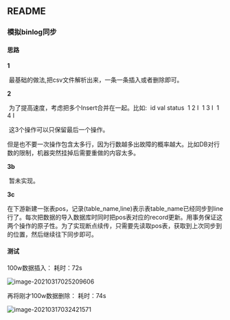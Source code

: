 ## README

### 模拟binlog同步

#### 思路

**1**

​	最基础的做法,把csv文件解析出来，一条一条插入或者删除即可。

**2**

​	为了提高速度，考虑把多个Insert合并在一起。比如:
​	  id  val status
​	  1   2    I
​	  1   3    I
​	  1   4    I

​	这3个操作可以只保留最后一个操作。

​	但是也不要一次操作包含太多行，因为行数越多出故障的概率越大。比如DB对行数的限制，机器突然挂掉后需要重做的内容太多。

**3b**

​	暂未实现。

**3c**

​	在下游新建一张表pos，记录(table_name,line)表示表table_name已经同步到line行了。每次把数据的导入数据库时同时把pos表对应的record更新。用事务保证这两个操作的原子性。
​	为了实现断点续传，只需要先读取pos表，获取到上次同步到的位置，然后继续往下同步即可。

#### 测试

100w数据插入：          耗时：72s

![image-20210317025209606](C:\Users\10914\AppData\Roaming\Typora\typora-user-images\image-20210317025209606.png)

再将刚才100w数据删除：      耗时：74s

![image-20210317032421571](C:\Users\10914\AppData\Roaming\Typora\typora-user-images\image-20210317032421571.png)